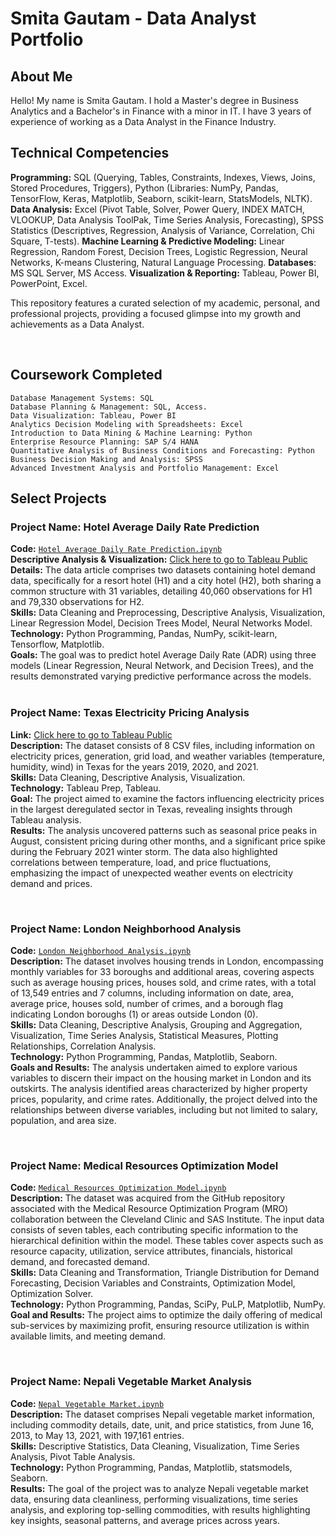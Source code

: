 # Smita Gautam - Data Analyst Portfolio

## About Me

Hello!
My name is Smita Gautam. I hold a Master's degree in Business Analytics and a Bachelor's in Finance with a minor in IT. I have 3 years of experience of working as a Data Analyst in the Finance Industry.

## Technical Competencies
**Programming:**  SQL (Querying, Tables, Constraints, Indexes, Views, Joins, Stored Procedures, Triggers), 
                 Python (Libraries: NumPy, Pandas, TensorFlow, Keras, Matplotlib, Seaborn, scikit-learn, StatsModels, NLTK).     
**Data Analysis:** Excel (Pivot Table, Solver, Power Query, INDEX MATCH, VLOOKUP, Data Analysis ToolPak, Time Series Analysis, Forecasting), 
                   SPSS Statistics (Descriptives, Regression, Analysis of Variance, Correlation, Chi Square, T-tests).
**Machine Learning & Predictive Modeling:** Linear Regression, Random Forest, Decision Trees, Logistic Regression, Neural Networks, K-means Clustering, Natural Language Processing.
**Databases**: MS SQL Server, MS Access.
**Visualization & Reporting:** Tableau, Power BI, PowerPoint, Excel.



This repository features a curated selection of my academic, personal, and professional projects, providing a focused glimpse into my growth and achievements as a Data Analyst.

<br>

## Coursework Completed
    Database Management Systems: SQL
    Database Planning & Management: SQL, Access.
    Data Visualization: Tableau, Power BI
    Analytics Decision Modeling with Spreadsheets: Excel
    Introduction to Data Mining & Machine Learning: Python
    Enterprise Resource Planning: SAP S/4 HANA
    Quantitative Analysis of Business Conditions and Forecasting: Python
    Business Decision Making and Analysis: SPSS
    Advanced Investment Analysis and Portfolio Management: Excel

## Select Projects

### Project Name: Hotel Average Daily Rate Prediction
**Code:** [`Hotel Average Daily Rate Prediction.ipynb`](https://github.com/gsmitaa/Data-Analyst-Portfolio/blob/23e199170416f615decc4320a69259a539370afa/Python%20Codes%20and%20Projects/Hotel%20Average%20Daily%20Rate%20Prediction.ipynb)    
**Descriptive Analysis & Visualization:**  [Click here to go to Tableau Public](https://public.tableau.com/views/AnalysisofHotelPerformanceandCustomerBehavior/Dashboard7?:language=en-US&:display_count=n&:origin=viz_share_link)                              
**Details:** The data article comprises two datasets containing hotel demand data, specifically for a resort hotel (H1) and a city hotel (H2), both sharing a common structure with 31 variables, detailing 40,060 observations for H1 and 79,330 observations for H2.             
**Skills:** Data Cleaning and Preprocessing, Descriptive Analysis, Visualization, Linear Regression Model, Decision Trees Model, Neural Networks Model.                         
**Technology:** Python Programming, Pandas, NumPy, scikit-learn, Tensorflow, Matplotlib.        
**Goals:** The goal was to predict hotel Average Daily Rate (ADR) using three models (Linear Regression, Neural Network, and Decision Trees), and the results demonstrated varying predictive performance across the models.                     
<br>

### Project Name: Texas Electricity Pricing Analysis
**Link:** [Click here to go to Tableau Public](https://public.tableau.com/views/TexasElectricityPricingAnalysisStory/Story1?:language=en-US&:display_count=n&:origin=viz_share_link)       
**Description:**  The dataset consists of 8 CSV files, including information on electricity prices, generation, grid load, and weather variables (temperature, humidity, wind) in Texas for the years 2019, 2020, and 2021.               
**Skills:** Data Cleaning, Descriptive Analysis, Visualization.              
**Technology:** Tableau Prep, Tableau.                   
**Goal:** The project aimed to examine the factors influencing electricity prices in the largest deregulated sector in Texas, revealing insights through Tableau analysis.          
**Results:** The analysis uncovered patterns such as seasonal price peaks in August, consistent pricing during other months, and a significant price spike during the February 2021 winter storm. The data also highlighted correlations between temperature, load, and price fluctuations, emphasizing the impact of unexpected weather events on electricity demand and prices.     

<br>

### Project Name: London Neighborhood Analysis
**Code:** [`London Neighborhood Analysis.ipynb`](https://github.com/gsmitaa/gsmitaa/blob/8608a8c8dcb5d89f90872caa86bcae58fcd1669d/Python%20Codes%20and%20Projects/London%20Neighborhood%20Analysis.ipynb)                
**Description:** The dataset involves housing trends in London, encompassing monthly variables for 33 boroughs and additional areas, covering aspects such as average housing prices, houses sold, and crime rates, with a total of 13,549 entries and 7 columns, including information on date, area, average price, houses sold, number of crimes, and a borough flag indicating London boroughs (1) or areas outside London (0).       
**Skills:** Data Cleaning, Descriptive Analysis, Grouping and Aggregation, Visualization, Time Series Analysis, Statistical Measures, Plotting Relationships, Correlation Analysis.       
**Technology:** Python Programming, Pandas, Matplotlib, Seaborn.         
**Goals and Results:** The analysis undertaken aimed to explore various variables to discern their impact on the housing market in London and its outskirts. The analysis identified areas characterized by higher property prices, popularity, and crime rates. Additionally, the project delved into the relationships between diverse variables, including but not limited to salary, population, and area size.   

<br>

### Project Name: Medical Resources Optimization Model
**Code:** [`Medical Resources Optimization Model.ipynb`](https://github.com/gsmitaa/Data-Analyst-Portfolio/blob/6ca47577df049ea659891f8e84bb9e032c2a8da9/Python%20Codes%20and%20Projects/Medical%20Resources%20Optimization%20Model.ipynb)      
**Description:** The dataset was acquired from the GitHub repository associated with the Medical Resource Optimization Program (MRO) collaboration between the Cleveland Clinic and SAS Institute. The input data consists of seven tables, each contributing specific information to the hierarchical definition within the model. These tables cover aspects such as resource capacity, utilization, service attributes, financials, historical demand, and forecasted demand.   
**Skills:** Data Cleaning and Transformation, Triangle Distribution for Demand Forecasting, Decision Variables and Constraints, Optimization Model, Optimization Solver.  
**Technology:** Python Programming, Pandas, SciPy, PuLP, Matplotlib, NumPy.   
**Goal and Results:** The project aims to optimize the daily offering of medical sub-services by maximizing profit, ensuring resource utilization is within available limits, and meeting demand. 

<br>

### Project Name: Nepali Vegetable Market Analysis
**Code:** [`Nepal Vegetable Market.ipynb`](https://github.com/gsmitaa/gsmitaa/blob/8608a8c8dcb5d89f90872caa86bcae58fcd1669d/Python%20Codes%20and%20Projects/Nepali%20Vegetable%20Market%20Analysis.ipynb)   
**Description:** The dataset comprises Nepali vegetable market information, including commodity details, date, unit, and price statistics, from June 16, 2013, to May 13, 2021, with 197,161 entries.     
**Skills:** Descriptive Statistics, Data Cleaning, Visualization, Time Series Analysis, Pivot Table Analysis.    
**Technology:** Python Programming, Pandas, Matplotlib, statsmodels, Seaborn.      
**Results:** The goal of the project was to analyze Nepali vegetable market data, ensuring data cleanliness, performing visualizations, time series analysis, and exploring top-selling commodities, with results highlighting key insights, seasonal patterns, and average prices across years.





